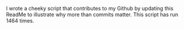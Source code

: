 I wrote a cheeky script that contributes to my Github by updating this ReadMe to illustrate why more than commits matter. This script has run 1464 times.
